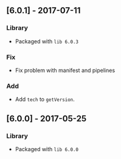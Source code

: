 ## [6.0.1] - 2017-07-11
### Library
- Packaged with `lib 6.0.3`
### Fix
- Fix problem with manifest and pipelines
### Add
- Add `tech` to `getVersion`.

## [6.0.0] - 2017-05-25
### Library
- Packaged with `lib 6.0.0`

